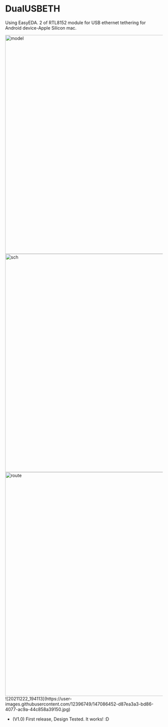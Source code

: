 # DualUSBETH

Using EasyEDA.
2 of RTL8152 module for USB ethernet tethering for Android device-Apple Silicon mac.

<img width="699" alt="model" src="https://user-images.githubusercontent.com/12396749/145405675-b459529b-cd4d-4090-ac54-408fb414c921.png">
<img width="697" alt="sch" src="https://user-images.githubusercontent.com/12396749/145405715-207e0d75-da8b-46eb-95e9-50b690b18152.png">
<img width="715" alt="route" src="https://user-images.githubusercontent.com/12396749/145405758-de7767db-0f4d-4f42-b519-9d8ff94bc68c.png">
![20211222_194113](https://user-images.githubusercontent.com/12396749/147086452-d87ea3a3-bd86-4077-ac9a-44c858a39150.jpg)

* (V1.0) First release, Design Tested. It works! :D
